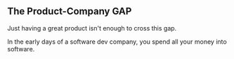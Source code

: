 ## The Product-Company GAP
Just having a great product isn't enough to cross this gap.

 In the early days of a software dev company, you spend all your money into software.